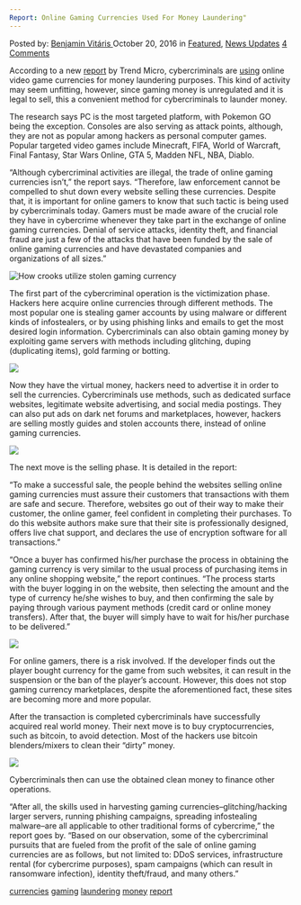 ```yaml
---
Report: Online Gaming Currencies Used For Money Laundering"
---
```

<article class="post-listing post-15952 post type-post status-publish format-standard has-post-thumbnail hentry  tag-currencies tag-gaming tag-laundering tag-money tag-report">
    <div class="post-inner">
        <span>Posted by: <a href="https://www.deepdotweb.com/author/benjaminvi/" title="">Benjamin Vitáris </a></span>
    <span>October 20, 2016</span>
    <span>in <a href="https://www.deepdotweb.com/category/deepdot-news/" rel="category tag">Featured</a>, <a href="https://www.deepdotweb.com/category/news-updates/" rel="category tag">News Updates</a></span>
    <span><a href="https://www.deepdotweb.com/2016/10/20/report-online-gaming-currencies-used-money-laundering/#comments">4 Comments</a></span>
    </p>
    <div class="clear"></div>
    <div class="entry">
    <p>According to a new <a href="http://documents.trendmicro.com/assets/wp/wp-cybercrime-online-gaming-currency.pdf">report</a> by Trend Micro, cybercriminals are <a href="http://news.softpedia.com/news/online-gaming-currencies-used-to-launder-money-for-cyber-criminals-509177.shtml">using</a> online video game currencies for money laundering purposes. This kind of activity may seem unfitting, however, since gaming money is unregulated and it is legal to sell, this a convenient method for cybercriminals to launder money.</p>
    <p>The research says PC is the most targeted platform, with Pokemon GO being the exception. Consoles are also serving as attack points, although, they are not as popular among hackers as personal computer games. Popular targeted video games include Minecraft, FIFA, World of Warcraft, Final Fantasy, Star Wars Online, GTA 5, Madden NFL, NBA, Diablo.</p>
    <p>“Although cybercriminal activities are illegal, the trade of online gaming currencies isn’t,” the report says. “Therefore, law enforcement cannot be compelled to shut down every website selling these currencies. Despite that, it is important for online gamers to know that such tactic is being used by cybercriminals today. Gamers must be made aware of the crucial role they have in cybercrime whenever they take part in the exchange of online gaming currencies. Denial of service attacks, identity theft, and financial fraud are just a few of the attacks that have been funded by the sale of online gaming currencies and have devastated companies and organizations of all sizes.”</p>
    <p><img class="wp-image-15953 aligncenter" src="/imgs/2016/10/how-crooks-utilize-stolen-gaming-currency.jpeg" alt="How crooks utilize stolen gaming currency" srcset="/imgs/2016/10/how-crooks-utilize-stolen-gaming-currency.jpeg 620w, /imgs/2016/10/how-crooks-utilize-stolen-gaming-currency-300x196.jpeg 300w" sizes="(max-width: 620px) 100vw, 620px"/></p>
    <p>The first part of the cybercriminal operation is the victimization phase. Hackers here acquire online currencies through different methods. The most popular one is stealing gamer accounts by using malware or different kinds of infostealers, or by using phishing links and emails to get the most desired login information. Cybercriminals can also obtain gaming money by exploiting game servers with methods including glitching, duping (duplicating items), gold farming or botting.</p>
    <p><img class="wp-image-15954 aligncenter" src="/imgs/2016/10/word-image-62.png" srcset="/imgs/2016/10/word-image-62.png 557w, /imgs/2016/10/word-image-62-300x214.png 300w" sizes="(max-width: 557px) 100vw, 557px"/></p>
    <p>Now they have the virtual money, hackers need to advertise it in order to sell the currencies. Cybercriminals use methods, such as dedicated surface websites, legitimate website advertising, and social media postings. They can also put ads on dark net forums and marketplaces, however, hackers are selling mostly guides and stolen accounts there, instead of online gaming currencies.</p>
    <p><img class="wp-image-15955 aligncenter" src="/imgs/2016/10/word-image-63.png" srcset="/imgs/2016/10/word-image-63.png 570w, /imgs/2016/10/word-image-63-300x134.png 300w" sizes="(max-width: 570px) 100vw, 570px"/></p>
    <p>The next move is the selling phase. It is detailed in the report:</p>
    <p>“To make a successful sale, the people behind the websites selling online gaming currencies must assure their customers that transactions with them are safe and secure. Therefore, websites go out of their way to make their customer, the online gamer, feel confident in completing their purchases. To do this website authors make sure that their site is professionally designed, offers live chat support, and declares the use of encryption software for all transactions.”</p>
    <p>“Once a buyer has confirmed his/her purchase the process in obtaining the gaming currency is very similar to the usual process of purchasing items in any online shopping website,” the report continues. “The process starts with the buyer logging in on the website, then selecting the amount and the type of currency he/she wishes to buy, and then confirming the sale by paying through various payment methods (credit card or online money transfers). After that, the buyer will simply have to wait for his/her purchase to be delivered.”</p>
    <p><img class="wp-image-15956 aligncenter" src="/imgs/2016/10/word-image-64.png" srcset="/imgs/2016/10/word-image-64.png 587w, /imgs/2016/10/word-image-64-300x171.png 300w" sizes="(max-width: 587px) 100vw, 587px"/></p>
    <p>For online gamers, there is a risk involved. If the developer finds out the player bought currency for the game from such websites, it can result in the suspension or the ban of the player’s account. However, this does not stop gaming currency marketplaces, despite the aforementioned fact, these sites are becoming more and more popular.</p>
    <p>After the transaction is completed cybercriminals have successfully acquired real world money. Their next move is to buy cryptocurrencies, such as bitcoin, to avoid detection. Most of the hackers use bitcoin blenders/mixers to clean their “dirty” money.</p>
    <p><img class="wp-image-15957 aligncenter" src="/imgs/2016/10/word-image-65.png" srcset="/imgs/2016/10/word-image-65.png 609w, /imgs/2016/10/word-image-65-300x154.png 300w" sizes="(max-width: 609px) 100vw, 609px"/></p>
    <p>Cybercriminals then can use the obtained clean money to finance other operations.</p>
    <p>“After all, the skills used in harvesting gaming currencies–glitching/hacking larger servers, running phishing campaigns, spreading infostealing malware–are all applicable to other traditional forms of cybercrime,” the report goes by. “Based on our observation, some of the cybercriminal pursuits that are fueled from the profit of the sale of online gaming currencies are as follows, but not limited to: DDoS services, infrastructure rental (for cybercrime purposes), spam campaigns (which can result in ransomware infection), identity theft/fraud, and many others.”</p>
    </div>
    <a href="https://www.deepdotweb.com/tag/currencies/" rel="tag">currencies</a> <a href="https://www.deepdotweb.com/tag/gaming/" rel="tag">gaming</a> <a href="https://www.deepdotweb.com/tag/laundering/" rel="tag">laundering</a> <a href="https://www.deepdotweb.com/tag/money/" rel="tag">money</a>  <a href="https://www.deepdotweb.com/tag/report/" rel="tag">report</a></span> <span style="display:none" class="updated">2016-10-20</span>
    <div style="display:none" class="vcard author" itemprop="author" itemscope itemtype="http://schema.org/Person"><strong class="fn" itemprop="name"><a href="https://www.deepdotweb.com/author/benjaminvi/" title="Posts by Benjamin Vitáris" rel="author">Benjamin Vitáris</a></strong></div>
    
